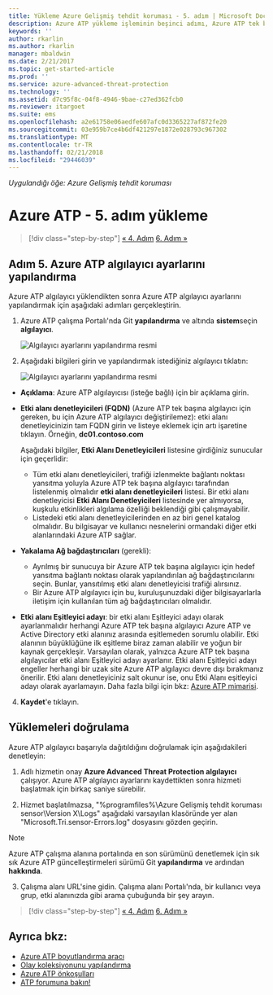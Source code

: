 ```yaml
---
title: Yükleme Azure Gelişmiş tehdit koruması - 5. adım | Microsoft Docs
description: Azure ATP yükleme işleminin beşinci adımı, Azure ATP tek başına algılayıcı için ayarları yapılandırmanıza yardımcı olur.
keywords: ''
author: rkarlin
ms.author: rkarlin
manager: mbaldwin
ms.date: 2/21/2017
ms.topic: get-started-article
ms.prod: ''
ms.service: azure-advanced-threat-protection
ms.technology: ''
ms.assetid: d7c95f8c-04f8-4946-9bae-c27ed362fcb0
ms.reviewer: itargoet
ms.suite: ems
ms.openlocfilehash: a2e61758e06aedfe607afc0d3365227af872fe20
ms.sourcegitcommit: 03e959b7ce4b6df421297e1872e028793c967302
ms.translationtype: MT
ms.contentlocale: tr-TR
ms.lasthandoff: 02/21/2018
ms.locfileid: "29446039"
---
```

*Uygulandığı öğe: Azure Gelişmiş tehdit koruması*



# <a name="install-azure-atp---step-5"></a>Azure ATP - 5. adım yükleme

>[!div class="step-by-step"]
[« 4. Adım](install-atp-step4.md)
[6. Adım »](install-atp-step6-vpn.md)


## <a name="step-5-configure-the-azure-atp-sensor-settings"></a>Adım 5. Azure ATP algılayıcı ayarlarını yapılandırma
Azure ATP algılayıcı yüklendikten sonra Azure ATP algılayıcı ayarlarını yapılandırmak için aşağıdaki adımları gerçekleştirin.

1.  Azure ATP çalışma Portalı'nda Git **yapılandırma** ve altında **sistem**seçin **algılayıcı**.
   
     ![Algılayıcı ayarlarını yapılandırma resmi](media/atp-sensor-config.png)


2.  Aşağıdaki bilgileri girin ve yapılandırmak istediğiniz algılayıcı tıklatın:

    ![Algılayıcı ayarlarını yapılandırma resmi](media/atp-sensor-config-2.png)

  - **Açıklama**: Azure ATP algılayıcısı (isteğe bağlı) için bir açıklama girin.
  - **Etki alanı denetleyicileri (FQDN)** (Azure ATP tek başına algılayıcı için gereken, bu için Azure ATP algılayıcı değiştirilemez): etki alanı denetleyicinizin tam FQDN girin ve listeye eklemek için artı işaretine tıklayın. Örneğin, **dc01.contoso.com**

      Aşağıdaki bilgiler, **Etki Alanı Denetleyicileri** listesine girdiğiniz sunucular için geçerlidir:
      - Tüm etki alanı denetleyicileri, trafiği izlenmekte bağlantı noktası yansıtma yoluyla Azure ATP tek başına algılayıcı tarafından listelenmiş olmalıdır **etki alanı denetleyicileri** listesi. Bir etki alanı denetleyicisi **Etki Alanı Denetleyicileri** listesinde yer almıyorsa, kuşkulu etkinlikleri algılama özelliği beklendiği gibi çalışmayabilir.
      - Listedeki etki alanı denetleyicilerinden en az biri genel katalog olmalıdır. Bu bilgisayar ve kullanıcı nesnelerini ormandaki diğer etki alanlarındaki Azure ATP sağlar.

  - **Yakalama Ağ bağdaştırıcıları** (gerekli):
     - Ayrılmış bir sunucuya bir Azure ATP tek başına algılayıcı için hedef yansıtma bağlantı noktası olarak yapılandırılan ağ bağdaştırıcılarını seçin. Bunlar, yansıtılmış etki alanı denetleyicisi trafiği alırsınız.
     - Bir Azure ATP algılayıcı için bu, kuruluşunuzdaki diğer bilgisayarlarla iletişim için kullanılan tüm ağ bağdaştırıcıları olmalıdır.


  - **Etki alanı Eşitleyici adayı**: bir etki alanı Eşitleyici adayı olarak ayarlanmalıdır herhangi Azure ATP tek başına algılayıcı Azure ATP ve Active Directory etki alanınız arasında eşitlemeden sorumlu olabilir. Etki alanının büyüklüğüne ilk eşitleme biraz zaman alabilir ve yoğun bir kaynak gerçekleşir. Varsayılan olarak, yalnızca Azure ATP tek başına algılayıcılar etki alanı Eşitleyici adayı ayarlanır.
   Etki alanı Eşitleyici adayı engeller herhangi bir uzak site Azure ATP algılayıcı devre dışı bırakmanız önerilir.
   Etki alanı denetleyiciniz salt okunur ise, onu Etki Alanı eşitleyici adayı olarak ayarlamayın. Daha fazla bilgi için bkz: [Azure ATP mimarisi](atp-architecture.md#azure-atp-sensor-features).
  
4. **Kaydet**'e tıklayın.


## <a name="validate-installations"></a>Yüklemeleri doğrulama
Azure ATP algılayıcı başarıyla dağıtıldığını doğrulamak için aşağıdakileri denetleyin:

1.  Adlı hizmetin onay **Azure Advanced Threat Protection algılayıcı** çalışıyor. Azure ATP algılayıcı ayarlarını kaydettikten sonra hizmeti başlatmak için birkaç saniye sürebilir.

2.  Hizmet başlatılmazsa, "%programfiles%\Azure Gelişmiş tehdit koruması sensor\Version X\Logs" aşağıdaki varsayılan klasöründe yer alan "Microsoft.Tri.sensor-Errors.log" dosyasını gözden geçirin.
 
 >[!NOTE]
 > Azure ATP çalışma alanına portalında en son sürümünü denetlemek için sık sık Azure ATP güncelleştirmeleri sürümü Git **yapılandırma** ve ardından **hakkında**. 

3.  Çalışma alanı URL'sine gidin. Çalışma alanı Portalı'nda, bir kullanıcı veya grup, etki alanınızda gibi arama çubuğunda bir şey arayın.



>[!div class="step-by-step"]
[« 4. Adım](install-atp-step4.md)
[6. Adım »](install-atp-step6-vpn.md)


## <a name="see-also"></a>Ayrıca bkz:

- [Azure ATP boyutlandırma aracı](http://aka.ms/aatpsizingtool)
- [Olay koleksiyonunu yapılandırma](configure-event-collection.md)
- [Azure ATP önkoşulları](atp-prerequisites.md)
- [ATP forumuna bakın!](https://aka.ms/azureatpcommunity)
